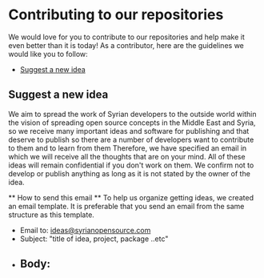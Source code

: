# Contributing to our repositories
We would love for you to contribute to our repositories and help make it even better than it is today!
As a contributor, here are the guidelines we would like you to follow:
- [Suggest a new idea](#Suggest-a-new-idea) 

## Suggest a new idea
We aim to spread the work of Syrian developers to the outside world within the vision of spreading open source concepts in the Middle East and Syria,
so we receive many important ideas and software for publishing and that deserve to publish so there are a number of developers want to contribute to them and to learn from them
Therefore, we have specified an email in which we will receive all the thoughts that are on your mind.
All of these ideas will remain confidential if you don't work on them.
We confirm not to develop or publish anything as long as it is not stated by the owner of the idea.

** How to send this email **
To help us organize getting ideas, we created an email template.
It is preferable that you send an email from the same structure as this template.
 - Email to: ideas@syrianopensource.com
 - Subject: "title of idea, project, package ..etc"
 - Body:
   - 
